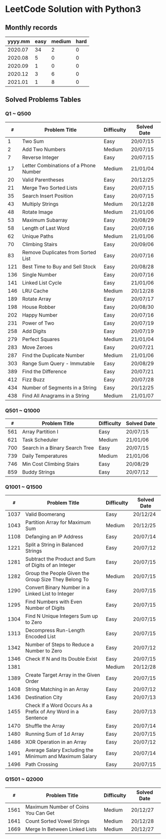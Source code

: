 # LeetCode Solution with Python3

## Monthly records

yyyy.mm | easy | medium | hard
--- | --- | --- | ---
2020.07 | 34 | 2 | 0
2020.08 | 5 | 0 | 0
2020.09 | 1 | 0 | 0
2020.12 | 3 | 6 | 0
2021.01 | 1 | 8 | 0

## Solved Problems Tables

### Q1 ~ Q500

`#` | Problem Title | Difficulty | Solved Date
--- | --- | --- | ---
1 | Two Sum | Easy | 20/07/15
2 | Add Two Numbers | Medium | 20/07/15
7 | Reverse Integer | Easy | 20/07/15
17 | Letter Combinations of a Phone Number | Medium | 21/01/04
20 | Valid Parentheses | Easy | 20/12/25
21 | Merge Two Sorted Lists | Easy | 20/07/15
35 | Search Insert Position | Easy | 20/07/15
43 | Multiply Strings | Medium | 20/12/28
48 | Rotate Image | Medium | 21/01/06
53 | Maximum Subarray | Easy | 20/08/29
58 | Length of Last Word | Easy | 20/07/16
62 | Unique Paths | Medium | 21/01/06
70 | Climbing Stairs | Easy | 20/09/06
83 | Remove Duplicates from Sorted List | Easy | 20/07/16
121 | Best Time to Buy and Sell Stock | Easy | 20/08/28
136 | Single Number | Easy | 20/07/16
141 | Linked List Cycle | Easy | 21/01/06
146 | LRU Cache | Medium | 20/12/28
189 | Rotate Array | Easy | 20/07/17
198 | House Robber | Easy | 20/08/30
202 | Happy Number | Easy | 20/07/16
231 | Power of Two | Easy | 20/07/19
258 | Add Digits | Easy | 20/07/19
279 | Perfect Squares | Medium | 21/01/04
283 | Move Zeroes | Easy | 20/07/21
287 | Find the Duplicate Number | Medium | 21/01/06
303 | Range Sum Query - Immutable | Easy | 20/08/29
389 | Find the Difference | Easy | 20/07/21
412 | Fizz Buzz | Easy | 20/07/28
434 | Number of Segments in a String | Easy | 20/12/25
438 | Find All Anagrams in a String | Medium | 21/01/07

### Q501 ~ Q1000

`#` | Problem Title | Difficulty | Solved Date
--- | --- | --- | ---
561 | Array Partition I | Easy | 20/07/15
621 | Task Scheduler | Medium | 21/01/06
700 | Search in a Binary Search Tree | Easy | 20/07/15
739 | Daily Temperatures | Medium | 21/01/06
746 | Min Cost Climbing Stairs | Easy | 20/08/29
859 | Buddy Strings | Easy | 20/07/12

### Q1001 ~ Q1500

`#` | Problem Title | Difficulty | Solved Date
--- | --- | --- | ---
1037 | Valid Boomerang | Easy | 20/12/24
1043 | Partition Array for Maximum Sum | Medium | 20/12/25
1108 | Defanging an IP Address | Easy | 20/07/14
1221 | Split a String in Balanced Strings | Easy | 20/07/12
1281 | Subtract the Product and Sum of Digits of an Integer | Easy | 20/07/15
1282 | Group the People Given the Group Size They Belong To | Medium | 20/07/15
1290 | Convert Binary Number in a Linked List to Integer | Easy | 20/07/15
1295 | Find Numbers with Even Number of Digits | Easy | 20/07/15
1304 | Find N Unique Integers Sum up to Zero | Easy | 20/07/15
1313 | Decompress Run-Length Encoded List | Easy | 20/07/15
1342 | Number of Steps to Reduce a Number to Zero | Easy | 20/07/12
1346 | Check If N and Its Double Exist | Easy | 20/07/15
1381 | | Medium | 20/12/28
1389 | Create Target Array in the Given Order | Easy | 20/07/15
1408 | String Matching in an Array | Easy | 20/07/12
1436 | Destination City | Easy | 20/07/13
1455 | Check If a Word Occurs As a Prefix of Any Word in a Sentence | Easy | 20/07/13
1470 | Shuffle the Array | Easy | 20/07/14
1480 | Running Sum of 1d Array | Easy | 20/07/15
1486 | XOR Operation in an Array | Easy | 20/07/12
1491 | Average Salary Excluding the Minimum and Maximum Salary | Easy | 20/07/14
1496 | Path Crossing | Easy | 20/07/15

### Q1501 ~ Q2000

`#` | Problem Title | Difficulty | Solved Date
--- | --- | --- | ---
1561 | Maximum Number of Coins You Can Get | Medium | 20/12/27
1641 | Count Sorted Vowel Strings | Medium | 20/12/28
1669 | Merge In Between Linked Lists | Medium | 20/12/27
